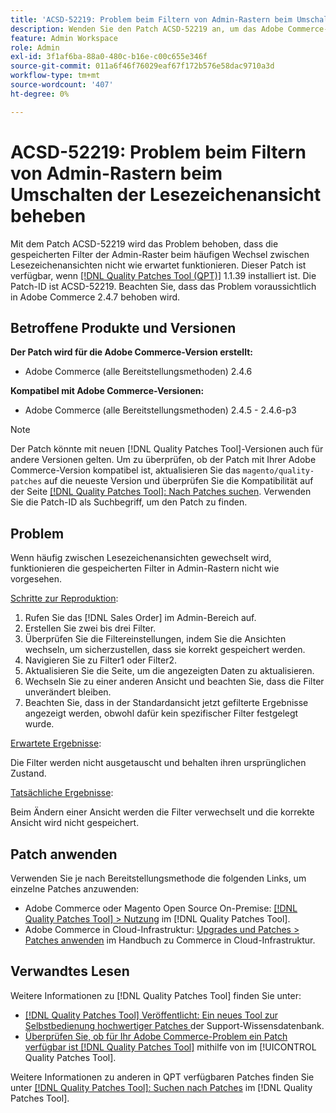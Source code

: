 ```yaml
---
title: 'ACSD-52219: Problem beim Filtern von Admin-Rastern beim Umschalten der Lesezeichenansicht beheben'
description: Wenden Sie den Patch ACSD-52219 an, um das Adobe Commerce-Problem zu beheben, bei dem die gespeicherten Filter der Admin-Raster beim häufigen Wechsel zwischen Lesezeichenansichten nicht wie erwartet funktionieren.
feature: Admin Workspace
role: Admin
exl-id: 3f1af6ba-88a0-480c-b16e-c00c655e346f
source-git-commit: 011a6f46f76029eaf67f172b576e58dac9710a3d
workflow-type: tm+mt
source-wordcount: '407'
ht-degree: 0%

---
```


# ACSD-52219: Problem beim Filtern von Admin-Rastern beim Umschalten der Lesezeichenansicht beheben

Mit dem Patch ACSD-52219 wird das Problem behoben, dass die gespeicherten Filter der Admin-Raster beim häufigen Wechsel zwischen Lesezeichenansichten nicht wie erwartet funktionieren. Dieser Patch ist verfügbar, wenn [[!DNL Quality Patches Tool (QPT)]](https://experienceleague.adobe.com/en/docs/commerce-operations/tools/quality-patches-tool/quality-patches-tool-to-self-serve-quality-patches) 1.1.39 installiert ist. Die Patch-ID ist ACSD-52219. Beachten Sie, dass das Problem voraussichtlich in Adobe Commerce 2.4.7 behoben wird.

## Betroffene Produkte und Versionen

**Der Patch wird für die Adobe Commerce-Version erstellt:**

* Adobe Commerce (alle Bereitstellungsmethoden) 2.4.6

**Kompatibel mit Adobe Commerce-Versionen:**

* Adobe Commerce (alle Bereitstellungsmethoden) 2.4.5 - 2.4.6-p3

>[!NOTE]
>
>Der Patch könnte mit neuen [!DNL Quality Patches Tool]-Versionen auch für andere Versionen gelten. Um zu überprüfen, ob der Patch mit Ihrer Adobe Commerce-Version kompatibel ist, aktualisieren Sie das `magento/quality-patches` auf die neueste Version und überprüfen Sie die Kompatibilität auf der Seite [[!DNL Quality Patches Tool]: Nach Patches suchen](https://experienceleague.adobe.com/tools/commerce-quality-patches/index.html). Verwenden Sie die Patch-ID als Suchbegriff, um den Patch zu finden.

## Problem

Wenn häufig zwischen Lesezeichenansichten gewechselt wird, funktionieren die gespeicherten Filter in Admin-Rastern nicht wie vorgesehen.

<u>Schritte zur Reproduktion</u>:

1. Rufen Sie das [!DNL Sales Order] im Admin-Bereich auf.
1. Erstellen Sie zwei bis drei Filter.
1. Überprüfen Sie die Filtereinstellungen, indem Sie die Ansichten wechseln, um sicherzustellen, dass sie korrekt gespeichert werden.
1. Navigieren Sie zu Filter1 oder Filter2.
1. Aktualisieren Sie die Seite, um die angezeigten Daten zu aktualisieren.
1. Wechseln Sie zu einer anderen Ansicht und beachten Sie, dass die Filter unverändert bleiben.
1. Beachten Sie, dass in der Standardansicht jetzt gefilterte Ergebnisse angezeigt werden, obwohl dafür kein spezifischer Filter festgelegt wurde.

<u>Erwartete Ergebnisse</u>:

Die Filter werden nicht ausgetauscht und behalten ihren ursprünglichen Zustand.

<u>Tatsächliche Ergebnisse</u>:

Beim Ändern einer Ansicht werden die Filter verwechselt und die korrekte Ansicht wird nicht gespeichert.

## Patch anwenden

Verwenden Sie je nach Bereitstellungsmethode die folgenden Links, um einzelne Patches anzuwenden:

* Adobe Commerce oder Magento Open Source On-Premise: [[!DNL Quality Patches Tool] > Nutzung](/help/tools/quality-patches-tool/usage.md) im [!DNL Quality Patches Tool].
* Adobe Commerce in Cloud-Infrastruktur: [Upgrades und Patches > Patches anwenden](https://experienceleague.adobe.com/docs/commerce-cloud-service/user-guide/develop/upgrade/apply-patches.html) im Handbuch zu Commerce in Cloud-Infrastruktur.

## Verwandtes Lesen

Weitere Informationen zu [!DNL Quality Patches Tool] finden Sie unter:

* [[!DNL Quality Patches Tool] Veröffentlicht: Ein neues Tool zur Selbstbedienung hochwertiger Patches ](https://experienceleague.adobe.com/en/docs/commerce-operations/tools/quality-patches-tool/quality-patches-tool-to-self-serve-quality-patches) der Support-Wissensdatenbank.
* [Überprüfen Sie, ob für Ihr Adobe Commerce-Problem ein Patch verfügbar ist [!DNL Quality Patches Tool]](/help/tools/quality-patches-tool/patches-available-in-qpt/check-patch-for-magento-issue-with-magento-quality-patches.md) mithilfe von im [!UICONTROL Quality Patches Tool].


Weitere Informationen zu anderen in QPT verfügbaren Patches finden Sie unter [[!DNL Quality Patches Tool]: Suchen nach Patches](https://experienceleague.adobe.com/tools/commerce-quality-patches/index.html) im [!DNL Quality Patches Tool].
